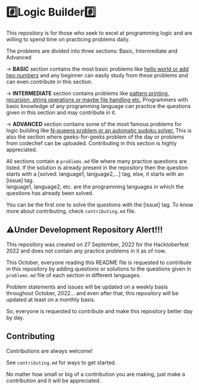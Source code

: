 
# #️⃣Logic Builder#️⃣

This repository is for those who seek to excel at programming logic and are willing to spend time on practicing problems daily.

The problems are divided into three sections: Basic, Intermediate and Advanced

-> <b>BASIC</b> section contains the most basic problems like <u>hello world or add two numbers</u> and any beginner can easily study from these problems and can even contribute in this section. 

-> <b>INTERMEDIATE</b> section contains problems like <u>pattern printing, recursion, string operations or maybe file handling etc.</u> Programmers with basic knowledge of any programming language can practice the questions given in this section and may contribute in it.

-> <b>ADVANCED</b> section contains some of the most famous problems for logic building like <u>N-queens problem or an automatic sudoku solver.</u> This is also the section where geeks-for-geeks problem of the day or problems from codechef can be uploaded. Contributing in this section is highly appreciated.

All sections contain a `problems.md` file where many practice questions are listed. If the solution is already present in the repository then the question starts with a [solved: language1, language2,...] tag, else, it starts with an [issue] tag.<br>
language1, language2, etc. are the programming languages in which the questions has already been solved.

You can be the first one to solve the questions with the [issue] tag. To know more about contributing, check `contributing.md` file.

## ⚠️Under Development Repository Alert!!!

This repository was created on 27 September, 2022 for the Hacktoberfest 2022 and does not contain any practice problems in it as of now.

This October, everyone reading this README file is requested to contribute in this repository by adding questions or solutions to the questions given in `problems.md` file of each section in different languages.

Problem statements and issues will be updated on a weekly basis throughout October, 2022... and even after that, this repository will be updated at least on a monthly basis.

So, everyone is requested to contribute and make this repository better day by day.



## Contributing

Contributions are always welcome!

See `contributing.md` for ways to get started.

No matter how small or big of a contribution you are making, just make a contribution and it will be appreciated.
